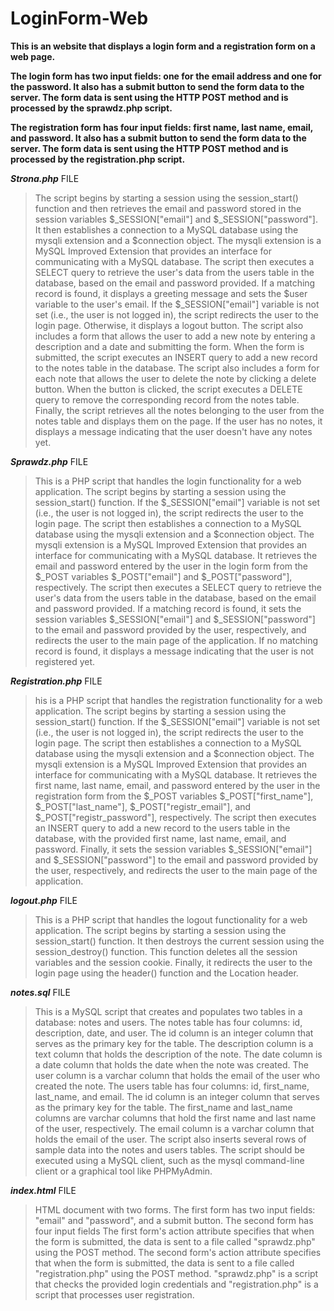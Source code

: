 # LoginForm-Web

**This is an website that displays a login form and a registration form on a web page.**

**The login form has two input fields: one for the email address and one for the password. It also has a submit button to send the form data to the server. The form data is sent using the HTTP POST method and is processed by the sprawdz.php script.**

**The registration form has four input fields: first name, last name, email, and password. It also has a submit button to send the form data to the server. The form data is sent using the HTTP POST method and is processed by the registration.php script.**

***Strona.php*** FILE

>The script begins by starting a session using the session_start() function and then retrieves the email and password stored in the session variables $_SESSION["email"] and $_SESSION["password"].
It then establishes a connection to a MySQL database using the mysqli extension and a $connection object. The mysqli extension is a MySQL Improved Extension that provides an interface for communicating with a MySQL database.
The script then executes a SELECT query to retrieve the user's data from the users table in the database, based on the email and password provided. If a matching record is found, it displays a greeting message and sets the $user variable to the user's email.
If the $_SESSION["email"] variable is not set (i.e., the user is not logged in), the script redirects the user to the login page. Otherwise, it displays a logout button.
The script also includes a form that allows the user to add a new note by entering a description and a date and submitting the form. When the form is submitted, the script executes an INSERT query to add a new record to the notes table in the database.
The script also includes a form for each note that allows the user to delete the note by clicking a delete button. When the button is clicked, the script executes a DELETE query to remove the corresponding record from the notes table.
Finally, the script retrieves all the notes belonging to the user from the notes table and displays them on the page. If the user has no notes, it displays a message indicating that the user doesn't have any notes yet.


***Sprawdz.php*** FILE

>This is a PHP script that handles the login functionality for a web application.
The script begins by starting a session using the session_start() function. If the $_SESSION["email"] variable is not set (i.e., the user is not logged in), the script redirects the user to the login page.
The script then establishes a connection to a MySQL database using the mysqli extension and a $connection object. The mysqli extension is a MySQL Improved Extension that provides an interface for communicating with a MySQL database.
It retrieves the email and password entered by the user in the login form from the $_POST variables $_POST["email"] and $_POST["password"], respectively.
The script then executes a SELECT query to retrieve the user's data from the users table in the database, based on the email and password provided. If a matching record is found, it sets the session variables $_SESSION["email"] and $_SESSION["password"] to the email and password provided by the user, respectively, and redirects the user to the main page of the application. If no matching record is found, it displays a message indicating that the user is not registered yet.

***Registration.php*** FILE

>his is a PHP script that handles the registration functionality for a web application.
The script begins by starting a session using the session_start() function. If the $_SESSION["email"] variable is not set (i.e., the user is not logged in), the script redirects the user to the login page.
The script then establishes a connection to a MySQL database using the mysqli extension and a $connection object. The mysqli extension is a MySQL Improved Extension that provides an interface for communicating with a MySQL database.
It retrieves the first name, last name, email, and password entered by the user in the registration form from the $_POST variables $_POST["first_name"], $_POST["last_name"], $_POST["registr_email"], and $_POST["registr_password"], respectively.
The script then executes an INSERT query to add a new record to the users table in the database, with the provided first name, last name, email, and password.
Finally, it sets the session variables $_SESSION["email"] and $_SESSION["password"] to the email and password provided by the user, respectively, and redirects the user to the main page of the application.

***logout.php*** FILE

>This is a PHP script that handles the logout functionality for a web application.
The script begins by starting a session using the session_start() function. It then destroys the current session using the session_destroy() function. This function deletes all the session variables and the session cookie.
Finally, it redirects the user to the login page using the header() function and the Location header.

***notes.sql*** FILE

>This is a MySQL script that creates and populates two tables in a database: notes and users.
The notes table has four columns: id, description, date, and user. The id column is an integer column that serves as the primary key for the table. The description column is a text column that holds the description of the note. The date column is a date column that holds the date when the note was created. The user column is a varchar column that holds the email of the user who created the note.
The users table has four columns: id, first_name, last_name, and email. The id column is an integer column that serves as the primary key for the table. The first_name and last_name columns are varchar columns that hold the first name and last name of the user, respectively. The email column is a varchar column that holds the email of the user.
The script also inserts several rows of sample data into the notes and users tables.
The script should be executed using a MySQL client, such as the mysql command-line client or a graphical tool like PHPMyAdmin.

***index.html*** FILE

>HTML document with two forms. The first form has two input fields: "email" and "password", and a submit button. The second form has four input fields
The first form's action attribute specifies that when the form is submitted, the data is sent to a file called "sprawdz.php" using the POST method. The second form's action attribute specifies that when the form is submitted, the data is sent to a file called "registration.php" using the POST method.
"sprawdz.php" is a script that checks the provided login credentials and "registration.php" is a script that processes user registration.

